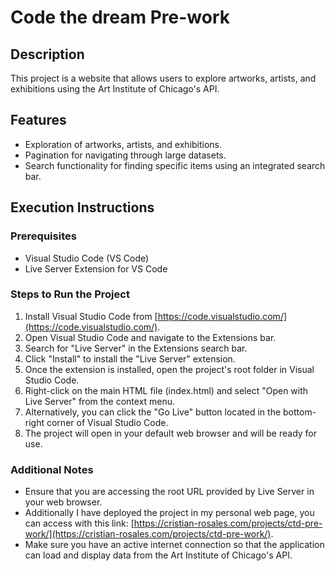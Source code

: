 # Code the dream Pre-work

## Description
This project is a website that allows users to explore artworks, artists, and exhibitions using the Art Institute of Chicago's API.

## Features
- Exploration of artworks, artists, and exhibitions.
- Pagination for navigating through large datasets.
- Search functionality for finding specific items using an integrated search bar.

## Execution Instructions

### Prerequisites
- Visual Studio Code (VS Code)
- Live Server Extension for VS Code

### Steps to Run the Project
1. Install Visual Studio Code from [https://code.visualstudio.com/](https://code.visualstudio.com/).
2. Open Visual Studio Code and navigate to the Extensions bar.
3. Search for "Live Server" in the Extensions search bar.
4. Click "Install" to install the "Live Server" extension.
5. Once the extension is installed, open the project's root folder in Visual Studio Code.
6. Right-click on the main HTML file (index.html) and select "Open with Live Server" from the context menu.
7. Alternatively, you can click the "Go Live" button located in the bottom-right corner of Visual Studio Code.
8. The project will open in your default web browser and will be ready for use.

### Additional Notes
- Ensure that you are accessing the root URL provided by Live Server in your web browser.
- Additionally I have deployed the project in my personal web page, you can access with this link: [https://cristian-rosales.com/projects/ctd-pre-work/](https://cristian-rosales.com/projects/ctd-pre-work/).
- Make sure you have an active internet connection so that the application can load and display data from the Art Institute of Chicago's API.
